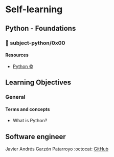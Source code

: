 # Self-learning
## Python - Foundations
### :open_file_folder: subject-python/0x00

#### Resources
* [Python :copyright:](https://www.python.org/)

## Learning Objectives
### General
#### Terms and concepts
* What is Python?

## Software engineer
Javier Andrés Garzón Patarroyo
:octocat: [GitHub](https://github.com/javierandresgp/)
